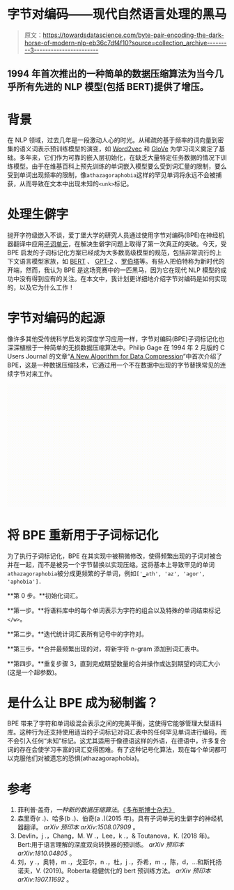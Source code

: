 # 字节对编码——现代自然语言处理的黑马

> 原文：<https://towardsdatascience.com/byte-pair-encoding-the-dark-horse-of-modern-nlp-eb36c7df4f10?source=collection_archive---------3----------------------->

## 1994 年首次推出的一种简单的数据压缩算法为当今几乎所有先进的 NLP 模型(包括 BERT)提供了增压。

# 背景

在 NLP 领域，过去几年是一段激动人心的时光。从稀疏的基于频率的词向量到密集的语义词表示预训练模型的演变，如 [Word2vec](https://en.wikipedia.org/wiki/Word2vec) 和 [GloVe](https://nlp.stanford.edu/projects/glove/) 为学习词义奠定了基础。多年来，它们作为可靠的嵌入层初始化，在缺乏大量特定任务数据的情况下训练模型。由于在维基百科上预先训练的单词嵌入模型要么受到词汇量的限制，要么受到单词出现频率的限制，像`athazagoraphobia`这样的罕见单词将永远不会被捕获，从而导致在文本中出现未知的`<unk>`标记。

# 处理生僻字

抛开字符级嵌入不谈，爱丁堡大学的研究人员通过使用字节对编码(BPE)在神经机器翻译中应用[子词单元](https://www.aclweb.org/anthology/P16-1162.pdf)，在解决生僻字问题上取得了第一次真正的突破。今天，受 BPE 启发的子词标记化方案已经成为大多数高级模型的规范，包括非常流行的上下文语言模型家族，如 [BERT](https://github.com/google-research/bert) 、 [GPT-2](https://openai.com/blog/better-language-models/) 、[罗伯塔](https://arxiv.org/abs/1907.11692)等。有些人把伯特称为新时代的开端，然而，我认为 BPE 是这场竞赛中的一匹黑马，因为它在现代 NLP 模型的成功中没有得到应有的关注。在本文中，我计划更详细地介绍字节对编码是如何实现的，以及它为什么工作！

# 字节对编码的起源

像许多其他受传统科学启发的深度学习应用一样，字节对编码(BPE)子词标记化也深深植根于一种简单的无损数据压缩算法中。Philip Gage 在 1994 年 2 月版的 C Users Journal 的文章“[A New Algorithm for Data Compression](https://www.drdobbs.com/a-new-algorithm-for-data-compression/184402829)”中首次介绍了 BPE，这是一种数据压缩技术，它通过用一个不在数据中出现的字节替换常见的连续字节对来工作。

![](img/6d242feee5f5d39842472fd8d9ada3c0.png)

# 将 BPE 重新用于子词标记化

为了执行子词标记化，BPE 在其实现中被稍微修改，使得频繁出现的子词对被合并在一起，而不是被另一个字节替换以实现压缩。这将基本上导致罕见的单词`athazagoraphobia`被分成更频繁的子单词，例如`['▁ath', 'az', 'agor', 'aphobia'].`

**第 0 步。**初始化词汇。

**第一步。**将语料库中的每个单词表示为字符的组合以及特殊的单词结束标记`</w>`。

**第二步。**迭代统计词汇表所有记号中的字符对。

**第三步。**合并最频繁出现的对，将新字符 n-gram 添加到词汇表中。

**第四步。**重复步骤 3，直到完成期望数量的合并操作或达到期望的词汇大小(这是一个超参数)。

# 是什么让 BPE 成为秘制酱？

BPE 带来了字符和单词级混合表示之间的完美平衡，这使得它能够管理大型语料库。这种行为还支持使用适当的子词标记对词汇表中的任何罕见单词进行编码，而不会引入任何“未知”标记。这尤其适用于像德语这样的外语，在德语中，许多复合词的存在会使学习丰富的词汇变得困难。有了这种记号化算法，现在每个单词都可以克服他们对被遗忘的恐惧(athazagoraphobia)。

# 参考

1.  菲利普·盖奇，*一种新的数据压缩算法*。[《多布斯博士杂志》](http://www.drdobbs.com/article/print?articleId=184402829&dept_url=/)
2.  森里奇(r .)、哈多(b .)、伯奇(a .)(2015 年)。具有子词单元的生僻字的神经机器翻译。 *arXiv 预印本 arXiv:1508.07909* 。
3.  Devlin，j .，Chang，M. W .，Lee，k .，& Toutanova，K. (2018 年)。Bert:用于语言理解的深度双向转换器的预训练。 *arXiv 预印本 arXiv:1810.04805* 。
4.  刘，y .，奥特，m .，戈亚尔，n .，杜，j .，乔希，m .，陈，d，…和斯托扬诺夫，V. (2019)。Roberta:稳健优化的 bert 预训练方法。 *arXiv 预印本 arXiv:1907.11692* 。